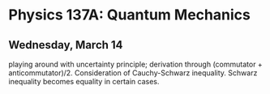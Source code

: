 Physics 137A: Quantum Mechanics
===============================
Wednesday, March 14
-------------------

playing around with uncertainty principle; derivation through (commutator +
anticommutator)/2. Consideration of Cauchy-Schwarz inequality. Schwarz
inequality becomes equality in certain cases.
